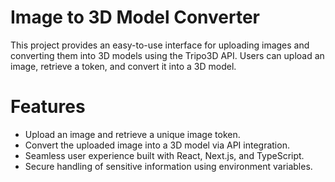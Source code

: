 # Image to 3D Model Converter
This project provides an easy-to-use interface for uploading images and converting them into 3D models using the Tripo3D API. Users can upload an image, retrieve a token, and convert it into a 3D model.

# Features
- Upload an image and retrieve a unique image token.
- Convert the uploaded image into a 3D model via API integration.
- Seamless user experience built with React, Next.js, and TypeScript.
- Secure handling of sensitive information using environment variables.

